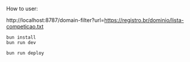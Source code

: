 How to user:

http://localhost:8787/domain-filter?url=https://registro.br/dominio/lista-competicao.txt


```
bun install
bun run dev
```

```
bun run deploy
```
